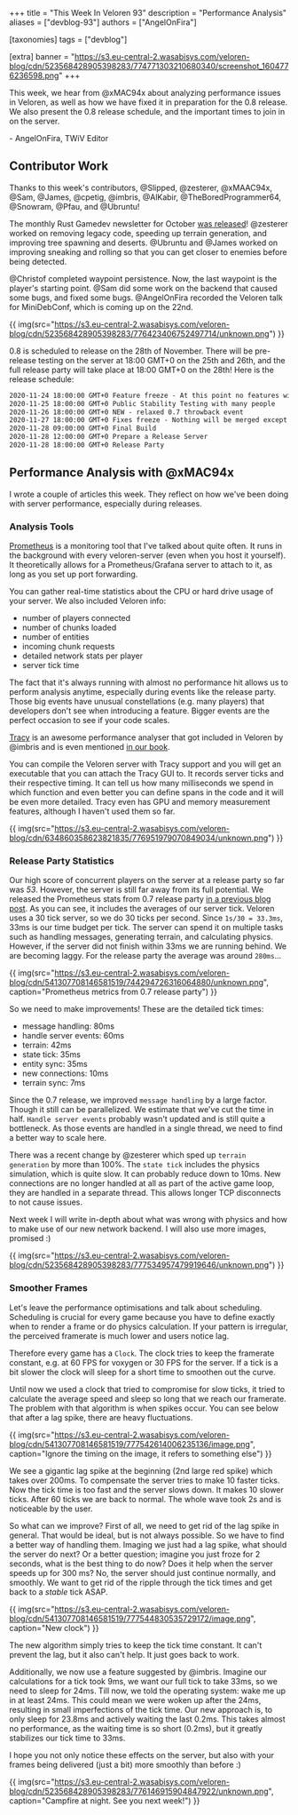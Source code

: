 +++
title = "This Week In Veloren 93"
description = "Performance Analysis"
aliases = ["devblog-93"]
authors = ["AngelOnFira"]

[taxonomies]
tags = ["devblog"]

[extra]
banner = "https://s3.eu-central-2.wasabisys.com/veloren-blog/cdn/523568428905398283/774771303210680340/screenshot_1604776236598.png"
+++

This week, we hear from @xMAC94x about analyzing performance issues in Veloren,
as well as how we have fixed it in preparation for the 0.8 release. We also
present the 0.8 release schedule, and the important times to join in on the
server.

\- AngelOnFira, TWiV Editor

## Contributor Work

Thanks to this week's contributors, @Slipped, @zesterer, @xMAAC94x, @Sam,
@James, @cpetig, @imbris, @AlKabir, @TheBoredProgrammer64, @Snowram, @Pfau, and
@Ubruntu!

The monthly Rust Gamedev newsletter for October [was
released](https://rust-gamedev.github.io/posts/newsletter-015/)! @zesterer
worked on removing legacy code, speeding up terrain generation, and improving
tree spawning and deserts. @Ubruntu and @James worked on improving sneaking and
rolling so that you can get closer to enemies before being detected.

@Christof completed waypoint persistence. Now, the last waypoint is the player's
starting point. @Sam did some work on the backend that caused some bugs, and
fixed some bugs. @AngelOnFira recorded the Veloren talk for MiniDebConf, which
is coming up on the 22nd.

{{
  img(src="https://s3.eu-central-2.wasabisys.com/veloren-blog/cdn/523568428905398283/776423406752497714/unknown.png")
}}

0.8 is scheduled to release on the 28th of November. There will be pre-release
testing on the server at 18:00 GMT+0 on the 25th and 26th, and the full release
party will take place at 18:00 GMT+0 on the 28th! Here is the release schedule:

```txt
2020-11-24 18:00:00 GMT+0 Feature freeze - At this point no features will be merged.
2020-11-25 18:00:00 GMT+0 Public Stability Testing with many people
2020-11-26 18:00:00 GMT+0 NEW - relaxed 0.7 throwback event
2020-11-27 18:00:00 GMT+0 Fixes freeze - Nothing will be merged except gamebreaking fixes
2020-11-28 09:00:00 GMT+0 Final Build
2020-11-28 12:00:00 GMT+0 Prepare a Release Server
2020-11-28 18:00:00 GMT+0 Release Party
```

## Performance Analysis with @xMAC94x

I wrote a couple of articles this week. They reflect on how we've been doing
with server performance, especially during releases.

### Analysis Tools

[Prometheus](https://prometheus.io/) is a monitoring tool that I've talked about
quite often. It runs in the background with every veloren-server (even when you
host it yourself). It theoretically allows for a Prometheus/Grafana server to
attach to it, as long as you set up port forwarding.

You can gather real-time statistics about the CPU or hard drive usage of your
server. We also included Veloren info:

- number of players connected
- number of chunks loaded
- number of entities
- incoming chunk requests
- detailed network stats per player
- server tick time

The fact that it's always running with almost no performance hit allows us to
perform analysis anytime, especially during events like the release party. Those
big events have unusual constellations (e.g. many players) that developers don't
see when introducing a feature. Bigger events are the perfect occasion to see if
your code scales.

[Tracy](https://github.com/wolfpld/tracy) is an awesome performance analyser
that got included in Veloren by @imbris and is even mentioned [in our
book](https://book.veloren.net/contributors/developers/performance-analysis.html#tracy).

You can compile the Veloren server with Tracy support and you will get an
executable that you can attach the Tracy GUI to. It records server ticks and
their respective timing. It can tell us how many milliseconds we spend in which
function and even better you can define spans in the code and it will be even
more detailed. Tracy even has GPU and memory measurement features, although I
haven't used them so far.

{{
  img(src="https://s3.eu-central-2.wasabisys.com/veloren-blog/cdn/634860358623821835/776951979070849034/unknown.png")
}}

### Release Party Statistics

Our high score of concurrent players on the server at a release party so far was
_53_. However, the server is still far away from its full potential. We released
the Prometheus stats from 0.7 release party [in a previous blog
post](https://veloren.net/devblog-81/). As you can see, it includes the averages
of our server tick. Veloren uses a 30 tick server, so we do 30 ticks per second.
Since `1s/30 = 33.3ms`, 33ms is our time budget per tick. The server can spend
it on multiple tasks such as handling messages, generating terrain, and
calculating physics. However, if the server did not finish within 33ms we are
running behind. We are becoming laggy. For the release party the average was
around `280ms`...

{{
  img(src="https://s3.eu-central-2.wasabisys.com/veloren-blog/cdn/541307708146581519/744294726316064880/unknown.png",
  caption="Prometheus metrics from 0.7 release party")
}}

So we need to make improvements! These are the detailed tick times:

- message handling: 80ms
- handle server events: 60ms
- terrain: 42ms
- state tick: 35ms
- entity sync: 35ms
- new connections: 10ms
- terrain sync: 7ms

Since the 0.7 release, we improved `message handling` by a large factor. Though
it still can be parallelized. We estimate that we've cut the time in half.
`Handle server events` probably wasn't updated and is still quite a bottleneck.
As those events are handled in a single thread, we need to find a better way to
scale here.

There was a recent change by @zesterer which sped up `terrain generation` by
more than 100%. The `state tick` includes the physics simulation, which is quite
slow. It can probably reduce down to 10ms. New connections are no longer handled
at all as part of the active game loop, they are handled in a separate thread.
This allows longer TCP disconnects to not cause issues.

Next week I will write in-depth about what was wrong with physics and how to
make use of our new network backend. I will also use more images, promised :)

{{ img(src="https://s3.eu-central-2.wasabisys.com/veloren-blog/cdn/523568428905398283/777534957479919646/unknown.png") }}

### Smoother Frames

Let's leave the performance optimisations and talk about scheduling. Scheduling
is crucial for every game because you have to define exactly when to render a
frame or do physics calculation. If your pattern is irregular, the perceived
framerate is much lower and users notice lag.

Therefore every game has a `Clock`. The clock tries to keep the framerate
constant, e.g. at 60 FPS for voxygen or 30 FPS for the server. If a tick is a
bit slower the clock will sleep for a short time to smoothen out the curve.

Until now we used a clock that tried to compromise for slow ticks, it tried to
calculate the average speed and sleep so long that we reach our framerate. The
problem with that algorithm is when spikes occur. You can see below that after a
lag spike, there are heavy fluctuations.

{{
  img(src="https://s3.eu-central-2.wasabisys.com/veloren-blog/cdn/541307708146581519/777542614006235136/image.png",
  caption="Ignore the timing on the image, it refers to something else")
}}

We see a gigantic lag spike at the beginning (2nd large red spike) which takes
over 200ms. To compensate the server tries to make 10 faster ticks. Now the tick
time is too fast and the server slows down. It makes 10 slower ticks. After 60
ticks we are back to normal. The whole wave took 2s and is noticeable by the
user.

So what can we improve? First of all, we need to get rid of the lag spike in
general. That would be ideal, but is not always possible. So we have to find a
better way of handling them. Imaging we just had a lag spike, what should the
server do next? Or a better question; imagine you just froze for 2 seconds, what
is the best thing to do now? Does it help when the server speeds up for 300 ms?
No, the server should just continue normally, and smoothly. We want to get rid
of the ripple through the tick times and get back to a _stable_ tick ASAP.

{{
  img(src="https://s3.eu-central-2.wasabisys.com/veloren-blog/cdn/541307708146581519/777544830535729172/image.png",
  caption="New clock")
}}

The new algorithm simply tries to keep the tick time constant. It can't prevent
the lag, but it also can't help. It just goes back to work.

Additionally, we now use a feature suggested by @imbris. Imagine our
calculations for a tick took 9ms, we want our full tick to take 33ms, so we need
to sleep for 24ms. Till now, we told the operating system: wake me up in at
least 24ms. This could mean we were woken up after the 24ms, resulting in small
imperfections of the tick time. Our new approach is, to only sleep for 23.8ms
and actively waiting the last 0.2ms. This takes almost no performance, as the
waiting time is so short (0.2ms), but it greatly stabilizes our tick time to
33ms.

I hope you not only notice these effects on the server, but also with your
frames being delivered (just a bit) more smoothly than before :)

{{
  img(src="https://s3.eu-central-2.wasabisys.com/veloren-blog/cdn/523568428905398283/776146915904847922/unknown.png",
  caption="Campfire at night. See you next week!")
}}
